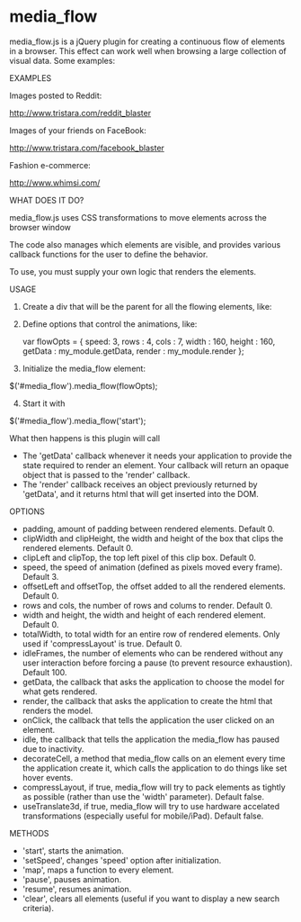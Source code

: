 media_flow
==========

media_flow.js is a jQuery plugin for creating a continuous flow of elements in a browser.  This effect can work well when browsing a large collection of visual data.  Some examples:

EXAMPLES

Images posted to Reddit:

http://www.tristara.com/reddit_blaster

Images of your friends on FaceBook:

http://www.tristara.com/facebook_blaster

Fashion e-commerce:

http://www.whimsi.com/

WHAT DOES IT DO?

media_flow.js uses CSS transformations to move elements across the browser window

The code also manages which elements are visible, and provides various callback functions for the user to define the behavior.

To use, you must supply your own logic that renders the elements.

USAGE

1) Create a div that will be the parent for all the flowing elements, like:

<div id='#media_flow'>

2) Define options that control the animations, like:

    var flowOpts = {
        speed: 3,
        rows : 4,
        cols : 7,
        width : 160,
        height : 160,
        getData : my_module.getData,
        render : my_module.render
    };            

3) Initialize the media_flow element:

$('#media_flow').media_flow(flowOpts);

4) Start it with

$('#media_flow').media_flow('start');

What then happens is this plugin will call

* The 'getData' callback whenever it needs your application to provide the state required to render an element.  Your callback will return an opaque object that is passed to the 'render' callback.
* The 'render' callback receives an object previously returned by 'getData', and it returns html that will get inserted into the DOM.

OPTIONS

* padding, amount of padding between rendered elements.  Default 0.
* clipWidth and clipHeight, the width and height of the box that clips the rendered elements.  Default 0.
* clipLeft and clipTop, the top left pixel of this clip box.  Default 0.
* speed, the speed of animation (defined as pixels moved every frame).  Default 3.
* offsetLeft and offsetTop, the offset added to all the rendered elements.  Default 0.
* rows and cols, the number of rows and colums to render.  Default 0.
* width and height, the width and height of each rendered element.  Default 0.
* totalWidth, to total width for an entire row of rendered elements.  Only used if 'compressLayout' is true.  Default 0.
* idleFrames, the number of elements who can be rendered without any user interaction before forcing a pause (to prevent resource exhaustion).  Default 100.
* getData, the callback that asks the application to choose the model for what gets rendered.
* render, the callback that asks the application to create the html that renders the model.
* onClick, the callback that tells the application the user clicked on an element.
* idle, the callback that tells the application the media_flow has paused due to inactivity.
* decorateCell, a method that media_flow calls on an element every time the application create it, which calls the application to do things like set hover events.
* compressLayout, if true, media_flow will try to pack elements as tightly as possible (rather than use the 'width' parameter).  Default false.
* useTranslate3d, if true, media_flow will try to use hardware accelated transformations (especially useful for mobile/iPad).  Default false.

METHODS

* 'start', starts the animation.
* 'setSpeed', changes 'speed' option after initialization.
* 'map', maps a function to every element.
* 'pause', pauses animation.
* 'resume', resumes animation.
* 'clear', clears all elements (useful if you want to display a new search criteria).
  